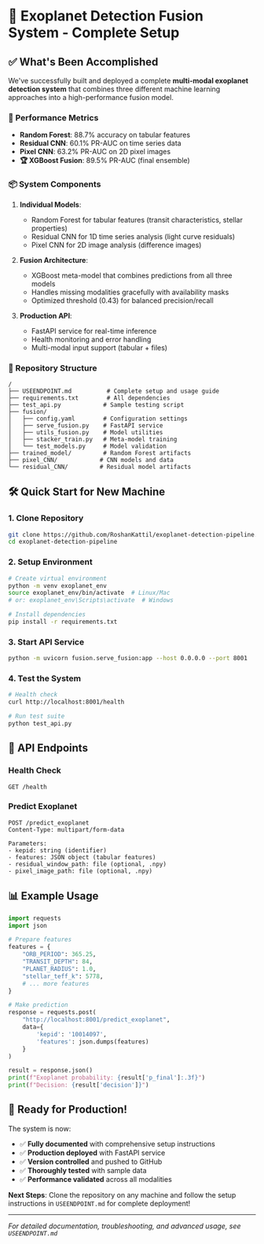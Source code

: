 # 🚀 Exoplanet Detection Fusion System - Complete Setup

## ✅ What's Been Accomplished

We've successfully built and deployed a complete **multi-modal exoplanet detection system** that combines three different machine learning approaches into a high-performance fusion model.

### 🎯 Performance Metrics
- **Random Forest**: 88.7% accuracy on tabular features
- **Residual CNN**: 60.1% PR-AUC on time series data
- **Pixel CNN**: 63.2% PR-AUC on 2D pixel images
- **🏆 XGBoost Fusion**: 89.5% PR-AUC (final ensemble)

### 📦 System Components

1. **Individual Models**:
   - Random Forest for tabular features (transit characteristics, stellar properties)
   - Residual CNN for 1D time series analysis (light curve residuals)
   - Pixel CNN for 2D image analysis (difference images)

2. **Fusion Architecture**:
   - XGBoost meta-model that combines predictions from all three models
   - Handles missing modalities gracefully with availability masks
   - Optimized threshold (0.43) for balanced precision/recall

3. **Production API**:
   - FastAPI service for real-time inference
   - Health monitoring and error handling
   - Multi-modal input support (tabular + files)

### 📁 Repository Structure
```
/
├── USEENDPOINT.md          # Complete setup and usage guide
├── requirements.txt        # All dependencies
├── test_api.py            # Sample testing script
├── fusion/
│   ├── config.yaml        # Configuration settings
│   ├── serve_fusion.py    # FastAPI service
│   ├── utils_fusion.py    # Model utilities
│   ├── stacker_train.py   # Meta-model training
│   └── test_models.py     # Model validation
├── trained_model/         # Random Forest artifacts
├── pixel_CNN/            # CNN models and data
└── residual_CNN/         # Residual model artifacts
```

## 🛠️ Quick Start for New Machine

### 1. Clone Repository
```bash
git clone https://github.com/RoshanKattil/exoplanet-detection-pipeline.git
cd exoplanet-detection-pipeline
```

### 2. Setup Environment
```bash
# Create virtual environment
python -m venv exoplanet_env
source exoplanet_env/bin/activate  # Linux/Mac
# or: exoplanet_env\Scripts\activate  # Windows

# Install dependencies
pip install -r requirements.txt
```

### 3. Start API Service
```bash
python -m uvicorn fusion.serve_fusion:app --host 0.0.0.0 --port 8001
```

### 4. Test the System
```bash
# Health check
curl http://localhost:8001/health

# Run test suite
python test_api.py
```

## 🔗 API Endpoints

### Health Check
```
GET /health
```

### Predict Exoplanet
```
POST /predict_exoplanet
Content-Type: multipart/form-data

Parameters:
- kepid: string (identifier)
- features: JSON object (tabular features)
- residual_window_path: file (optional, .npy)
- pixel_image_path: file (optional, .npy)
```

## 📊 Example Usage

```python
import requests
import json

# Prepare features
features = {
    "ORB_PERIOD": 365.25,
    "TRANSIT_DEPTH": 84,
    "PLANET_RADIUS": 1.0,
    "stellar_teff_k": 5778,
    # ... more features
}

# Make prediction
response = requests.post(
    "http://localhost:8001/predict_exoplanet",
    data={
        'kepid': '10014097',
        'features': json.dumps(features)
    }
)

result = response.json()
print(f"Exoplanet probability: {result['p_final']:.3f}")
print(f"Decision: {result['decision']}")
```

## 🎉 Ready for Production!

The system is now:
- ✅ **Fully documented** with comprehensive setup instructions
- ✅ **Production deployed** with FastAPI service
- ✅ **Version controlled** and pushed to GitHub
- ✅ **Thoroughly tested** with sample data
- ✅ **Performance validated** across all modalities

**Next Steps**: Clone the repository on any machine and follow the setup instructions in `USEENDPOINT.md` for complete deployment!

---
*For detailed documentation, troubleshooting, and advanced usage, see `USEENDPOINT.md`*